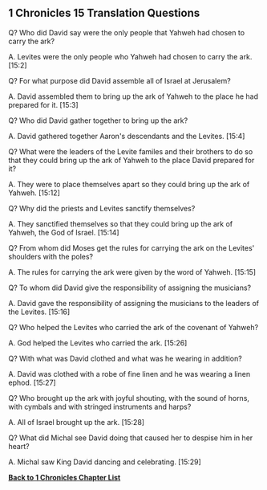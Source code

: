 ## 1 Chronicles 15 Translation Questions ##

Q? Who did David say were the only people that Yahweh had chosen to carry the ark?

A. Levites were the only people who Yahweh had chosen to carry the ark. [15:2]

Q? For what purpose did David assemble all of Israel at Jerusalem?

A. David assembled them to bring up the ark of Yahweh to the place he had prepared for it. [15:3]

Q? Who did David gather together to bring up the ark?

A. David gathered together Aaron's descendants and the Levites. [15:4]

Q? What were the leaders of the Levite familes and their brothers to do so that they could bring up the ark of Yahweh to the place David prepared for it?

A. They were to place themselves apart so they could bring up the ark of Yahweh. [15:12]

Q? Why did the priests and Levites sanctify themselves?

A. They sanctified themselves so that they could bring up the ark of Yahweh, the God of Israel. [15:14]

Q? From whom did Moses get the rules for carrying the ark on the Levites' shoulders with the poles?

A. The rules for carrying the ark were given by the word of Yahweh. [15:15]

Q? To whom did David give the responsibility of assigning the musicians?

A. David gave the responsibility of assigning the musicians to the leaders of the Levites. [15:16]

Q? Who helped the Levites who carried the ark of the covenant of Yahweh?

A. God helped the Levites who carried the ark. [15:26]

Q? With what was David clothed and what was he wearing in addition?

A. David was clothed with a robe of fine linen and he was wearing a linen ephod. [15:27]

Q? Who brought up the ark with joyful shouting, with the sound of horns, with cymbals and with stringed instruments and harps?

A. All of Israel brought up the ark. [15:28]

Q? What did Michal see David doing that caused her to despise him in her heart?

A. Michal saw King David dancing and celebrating. [15:29]

__[Back to 1 Chronicles Chapter List](./)__

